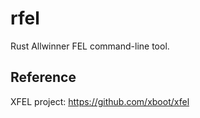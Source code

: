 # rfel

Rust Allwinner FEL command-line tool.

## Reference

XFEL project: https://github.com/xboot/xfel
